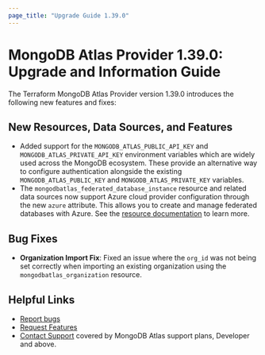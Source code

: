 ```yaml
---
page_title: "Upgrade Guide 1.39.0"
---
```


# MongoDB Atlas Provider 1.39.0: Upgrade and Information Guide

The Terraform MongoDB Atlas Provider version 1.39.0 introduces the following new features and fixes:

## New Resources, Data Sources, and Features

- Added support for the `MONGODB_ATLAS_PUBLIC_API_KEY` and `MONGODB_ATLAS_PRIVATE_API_KEY` environment variables which are widely used across the MongoDB ecosystem. These provide an alternative way to configure authentication alongside the existing `MONGODB_ATLAS_PUBLIC_KEY` and `MONGODB_ATLAS_PRIVATE_KEY` variables.
- The `mongodbatlas_federated_database_instance` resource and related data sources now support Azure cloud provider configuration through the new `azure` attribute. This allows you to create and manage federated databases with Azure. See the [resource documentation](https://registry.terraform.io/providers/mongodb/mongodbatlas/latest/docs/resources/federated_database_instance) to learn more.

## Bug Fixes

- **Organization Import Fix**: Fixed an issue where the `org_id` was not being set correctly when importing an existing organization using the `mongodbatlas_organization` resource.

## Helpful Links

* [Report bugs](https://github.com/mongodb/terraform-provider-mongodbatlas/issues)
* [Request Features](https://feedback.mongodb.com/forums/924145-atlas?category_id=370723)
* [Contact Support](https://docs.atlas.mongodb.com/support/) covered by MongoDB Atlas support plans, Developer and above.
